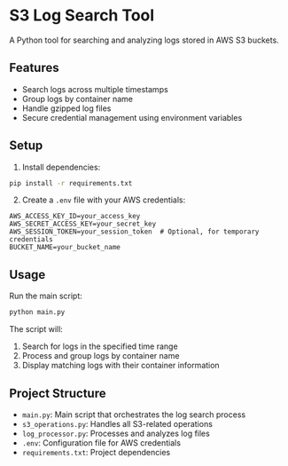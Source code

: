 # S3 Log Search Tool

A Python tool for searching and analyzing logs stored in AWS S3 buckets.

## Features

- Search logs across multiple timestamps
- Group logs by container name
- Handle gzipped log files
- Secure credential management using environment variables

## Setup

1. Install dependencies:
```bash
pip install -r requirements.txt
```

2. Create a `.env` file with your AWS credentials:
```
AWS_ACCESS_KEY_ID=your_access_key
AWS_SECRET_ACCESS_KEY=your_secret_key
AWS_SESSION_TOKEN=your_session_token  # Optional, for temporary credentials
BUCKET_NAME=your_bucket_name
```

## Usage

Run the main script:
```bash
python main.py
```

The script will:
1. Search for logs in the specified time range
2. Process and group logs by container name
3. Display matching logs with their container information

## Project Structure

- `main.py`: Main script that orchestrates the log search process
- `s3_operations.py`: Handles all S3-related operations
- `log_processor.py`: Processes and analyzes log files
- `.env`: Configuration file for AWS credentials
- `requirements.txt`: Project dependencies
